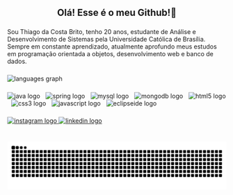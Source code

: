 <h2 align="center">Olá! Esse é o meu Github!🫡</h2>

###

<p align="left">Sou Thiago da Costa Brito, tenho 20 anos, estudante de Análise e Desenvolvimento de Sistemas pela Universidade Católica de Brasília. Sempre em constante aprendizado, atualmente aprofundo meus estudos em programação orientada a objetos, desenvolvimento web e banco de dados.</p>

###

<div align="left">
  <img src="https://github-readme-stats.vercel.app/api/top-langs?username=thiagocb2504&locale=en&hide_title=false&layout=compact&card_width=320&langs_count=5&theme=dracula&hide_border=false" height="150" alt="languages graph"  />
</div>

###

<div align="left">
  <img src="https://cdn.jsdelivr.net/gh/devicons/devicon/icons/java/java-original-wordmark.svg" height="3" alt="java logo"  />
  <img width="5" />
  <img src="https://cdn.jsdelivr.net/gh/devicons/devicon/icons/spring/spring-original-wordmark.svg" height="3" alt="spring logo"  />
  <img width="5" />
  <img src="https://cdn.jsdelivr.net/gh/devicons/devicon/icons/mysql/mysql-original-wordmark.svg" height="3" alt="mysql logo"  />
  <img width="5" />
  <img src="https://cdn.jsdelivr.net/gh/devicons/devicon/icons/mongodb/mongodb-original-wordmark.svg" height="3" alt="mongodb logo"  />
  <img width="5" />
  <img src="https://cdn.jsdelivr.net/gh/devicons/devicon/icons/html5/html5-original.svg" height="3" alt="html5 logo"  />
  <img width="5" />
  <img src="https://cdn.jsdelivr.net/gh/devicons/devicon/icons/css3/css3-original.svg" height="3" alt="css3 logo"  />
  <img width="5" />
  <img src="https://cdn.jsdelivr.net/gh/devicons/devicon/icons/javascript/javascript-original.svg" height="3" alt="javascript logo"  />
  <img width="5" />
  <img src="https://skillicons.dev/icons?i=eclipse" height="3" alt="eclipseide logo"  />
</div>

###

<div align="left">
  <a href="https://www.instagram.com/_thiago05_/" target="_blank">
    <img src="https://img.shields.io/static/v1?message=Instagram&logo=instagram&label=&color=E4405F&logoColor=white&labelColor=&style=for-the-badge" height="35" alt="instagram logo"  />
  </a>
  <a href="https://www.linkedin.com/in/thiago-da-costa-brito/" target="_blank">
    <img src="https://img.shields.io/static/v1?message=LinkedIn&logo=linkedin&label=&color=0077B5&logoColor=white&labelColor=&style=for-the-badge" height="35" alt="linkedin logo"  />
  </a>
</div>

###

<br clear="both">

<img src="https://raw.githubusercontent.com/thiagocb2504/thiagocb2504/output/snake.svg" alt="Snake animation" />

###
